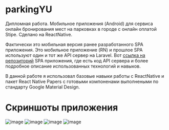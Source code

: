 # parkingYU
Дипломная работа. Мобильное приложения (Android) для сервиса онлайн бронирования мест на парковках в городе с онлайн оплатой Stipe. Сделано на ReactNative.  

Фактически это мобильная версия ранее разработанного SPA приложения. Это мобильное приложение (RN) и прошлое SPA используют один и тот же API сервер на Laravel. Вот [ссылка на репозиторий](https://pages.github.com/) SPA приложения, где есть код API сервера и более подробное описание использованных технологий и навыков.  

В данной работе я использовал базовые навыки работы с ReactNative и пакет React Native Papers с готовыми компоненами выполнеными по стандарту Google Material Design.
# Скриншоты приложения
![image](https://github.com/littlegirl-yar/parkingYU/assets/59262478/a177fb41-7784-4f32-b523-ea65a27d5685)
![image](https://github.com/littlegirl-yar/parkingYU/assets/59262478/a9b4db4b-204f-4e65-a105-50de6e201304)
![image](https://github.com/littlegirl-yar/parkingYU/assets/59262478/30e1f99d-a373-416b-ba8b-51ca9f4a7c9a)
![image](https://github.com/littlegirl-yar/parkingYU/assets/59262478/a5d80495-fa86-408f-a399-5c1cc0b2f9ce)

